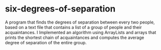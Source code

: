 # six-degrees-of-separation
A program that finds the degrees of separation between every two people, based on a text file that contains a list of a group of people and their acquaintances. I Implemented an algorithm using ArrayLists and arrays that prints the shortest chain of acquaintances and computes the average degree of separation of the entire group. 
